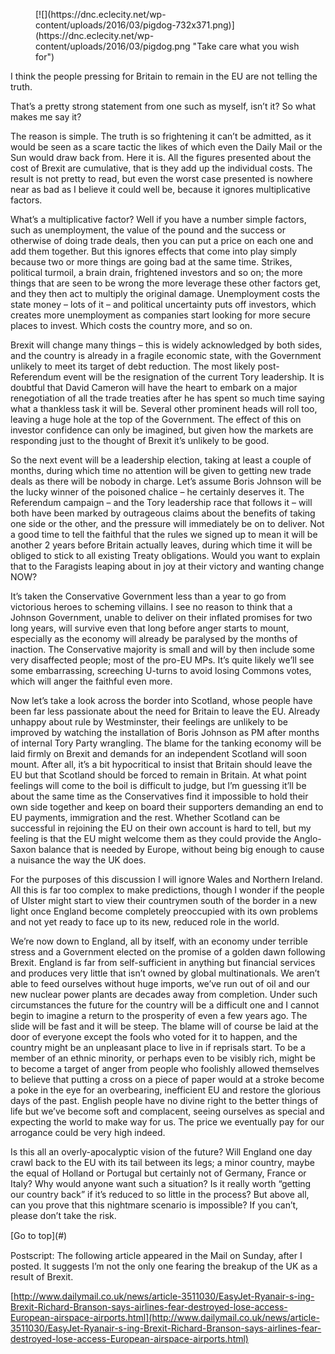 <div class="entry-content" itemprop="text">

<figure>[![](https://dnc.eclecity.net/wp-content/uploads/2016/03/pigdog-732x371.png)](https://dnc.eclecity.net/wp-content/uploads/2016/03/pigdog.png "Take care what you wish for") </figure>

I think the people pressing for Britain to remain in the EU are not telling the truth.

That’s a pretty strong statement from one such as myself, isn’t it? So what makes me say it?

The reason is simple. The truth is so frightening it can’t be admitted, as it would be seen as a scare tactic the likes of which even the Daily Mail or the Sun would draw back from. Here it is. All the figures presented about the cost of Brexit are cumulative, that is they add up the individual costs. The result is not pretty to read, but even the worst case presented is nowhere near as bad as I believe it could well be, because it ignores multiplicative factors.

What’s a multiplicative factor? Well if you have a number simple factors, such as unemployment, the value of the pound and the success or otherwise of doing trade deals, then you can put a price on each one and add them together. But this ignores effects that come into play simply because two or more things are going bad at the same time. Strikes, political turmoil, a brain drain, frightened investors and so on; the more things that are seen to be wrong the more leverage these other factors get, and they then act to multiply the original damage. Unemployment costs the state money – lots of it – and political uncertainty puts off investors, which creates more unemployment as companies start looking for more secure places to invest. Which costs the country more, and so on.

Brexit will change many things – this is widely acknowledged by both sides, and the country is already in a fragile economic state, with the Government unlikely to meet its target of debt reduction. The most likely post-Referendum event will be the resignation of the current Tory leadership. It is doubtful that David Cameron will have the heart to embark on a major renegotiation of all the trade treaties after he has spent so much time saying what a thankless task it will be. Several other prominent heads will roll too, leaving a huge hole at the top of the Government. The effect of this on investor confidence can only be imagined, but given how the markets are responding just to the thought of Brexit it’s unlikely to be good.

So the next event will be a leadership election, taking at least a couple of months, during which time no attention will be given to getting new trade deals as there will be nobody in charge. Let’s assume Boris Johnson will be the lucky winner of the poisoned chalice – he certainly deserves it. The Referendum campaign – and the Tory leadership race that follows it – will both have been marked by outrageous claims about the benefits of taking one side or the other, and the pressure will immediately be on to deliver. Not a good time to tell the faithful that the rules we signed up to mean it will be another 2 years before Britain actually leaves, during which time it will be obliged to stick to all existing Treaty obligations. Would you want to explain that to the Faragists leaping about in joy at their victory and wanting change NOW?

It’s taken the Conservative Government less than a year to go from victorious heroes to scheming villains. I see no reason to think that a Johnson Government, unable to deliver on their inflated promises for two long years, will survive even that long before anger starts to mount, especially as the economy will already be paralysed by the months of inaction. The Conservative majority is small and will by then include some very disaffected people; most of the pro-EU MPs. It’s quite likely we’ll see some embarrassing, screeching U-turns to avoid losing Commons votes, which will anger the faithful even more.

Now let’s take a look across the border into Scotland, whose people have been far less passionate about the need for Britain to leave the EU. Already unhappy about rule by Westminster, their feelings are unlikely to be improved by watching the installation of Boris Johnson as PM after months of internal Tory Party wrangling. The blame for the tanking economy will be laid firmly on Brexit and demands for an independent Scotland will soon mount. After all, it’s a bit hypocritical to insist that Britain should leave the EU but that Scotland should be forced to remain in Britain. At what point feelings will come to the boil is difficult to judge, but I’m guessing it’ll be about the same time as the Conservatives find it impossible to hold their own side together and keep on board their supporters demanding an end to EU payments, immigration and the rest. Whether Scotland can be successful in rejoining the EU on their own account is hard to tell, but my feeling is that the EU might welcome them as they could provide the Anglo-Saxon balance that is needed by Europe, without being big enough to cause a nuisance the way the UK does.

For the purposes of this discussion I will ignore Wales and Northern Ireland. All this is far too complex to make predictions, though I wonder if the people of Ulster might start to view their countrymen south of the border in a new light once England become completely preoccupied with its own problems and not yet ready to face up to its new, reduced role in the world.

We’re now down to England, all by itself, with an economy under terrible stress and a Government elected on the promise of a golden dawn following Brexit. England is far from self-sufficient in anything but financial services and produces very little that isn’t owned by global multinationals. We aren’t able to feed ourselves without huge imports, we’ve run out of oil and our new nuclear power plants are decades away from completion. Under such circumstances the future for the country will be a difficult one and I cannot begin to imagine a return to the prosperity of even a few years ago. The slide will be fast and it will be steep. The blame will of course be laid at the door of everyone except the fools who voted for it to happen, and the country might be an unpleasant place to live in if reprisals start. To be a member of an ethnic minority, or perhaps even to be visibly rich, might be to become a target of anger from people who foolishly allowed themselves to believe that putting a cross on a piece of paper would at a stroke become a poke in the eye for an overbearing, inefficient EU and restore the glorious days of the past. English people have no divine right to the better things of life but we’ve become soft and complacent, seeing ourselves as special and expecting the world to make way for us. The price we eventually pay for our arrogance could be very high indeed.

Is this all an overly-apocalyptic vision of the future? Will England one day crawl back to the EU with its tail between its legs; a minor country, maybe the equal of Holland or Portugal but certainly not of Germany, France or Italy? Why would anyone want such a situation? Is it really worth “getting our country back” if it’s reduced to so little in the process? But above all, can you prove that this nightmare scenario is impossible? If you can’t, please don’t take the risk.

<div class="su-divider su-divider-style-default" style="margin:15px 0;border-width:3px;border-color:#999999">[Go to top](#)</div>

Postscript: The following article appeared in the Mail on Sunday, after I posted. It suggests I’m not the only one fearing the breakup of the UK as a result of Brexit.

[http://www.dailymail.co.uk/news/article-3511030/EasyJet-Ryanair-s-ing-Brexit-Richard-Branson-says-airlines-fear-destroyed-lose-access-European-airspace-airports.html](http://www.dailymail.co.uk/news/article-3511030/EasyJet-Ryanair-s-ing-Brexit-Richard-Branson-says-airlines-fear-destroyed-lose-access-European-airspace-airports.html)

</div>